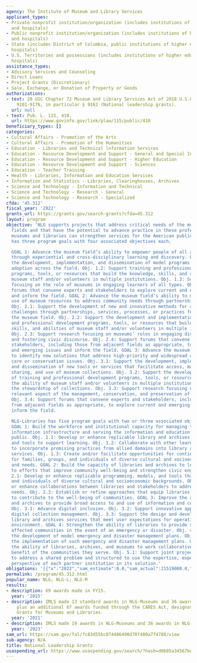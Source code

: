 ```yaml
---
agency: The Institute of Museum and Library Services
applicant_types:
- Private nonprofit institution/organization (includes institutions of higher education
  and hospitals)
- Public nonprofit institution/organization (includes institutions of higher education
  and hospitals)
- State (includes District of Columbia, public institutions of higher education and
  hospitals)
- U.S. Territories and possessions (includes institutions of higher education and
  hospitals)
assistance_types:
- Advisory Services and Counseling
- Direct Loans
- Project Grants (Discretionary)
- Sale, Exchange, or Donation of Property or Goods
authorizations:
- text: 20 USC Chapter 72 Museum and Library Services Act of 2018 U.S.C. &sect; §
    9101-9176, in particular § 9162 (National leadership grants).
  url: null
- text: Pub. L. 115, 410.
  url: https://www.govinfo.gov/link/plaw/115/public/410
beneficiary_types: []
categories:
- Cultural Affairs - Promotion of the Arts
- Cultural Affairs - Promotion of the Humanities
- Education - Libraries and Technical lnformation Services
- Education - Resource Development and Support - General and Special Interest Organizations
- Education - Resource Development and Support - Higher Education
- Education - Resource Development and Support - Sciences
- Education - Teacher Training
- Health - Libraries, Information and Education Services
- Information and Statistics - Libraries, Clearinghouses, Archives
- Science and Technology - Information and Technical
- Science and Technology - Research - General
- Science and Technology - Research - Specialized
cfda: '45.312'
fiscal_year: '2022'
grants_url: https://grants.gov/search-grants?cfda=45.312
layout: program
objective: 'NLG supports projects that address critical needs of the museum and library
  fields and that have the potential to advance practice in these professions so that
  museums and libraries can strengthen services for the American public. NLG-Museums
  has three program goals with four associated objectives each.

  GOAL 1: Advance the museum field’s ability to empower people of all ages and backgrounds
  through experiential and cross-disciplinary learning and discovery. Obj. 1.1: Support
  the development, implementation, and dissemination of model programs that facilitate
  adoption across the field. Obj. 1.2: Support training and professional development
  programs, tools, or resources that build the knowledge, skills, and abilities of
  museum staff and/or volunteers in multiple institutions. Obj. 1.3: Support research
  focusing on the role of museums in engaging learners of all types. Obj. 1.4: Support
  forums that convene experts and stakeholders to explore current and emerging issues
  and inform the field. GOAL 2: Advance the museum field’s ability to maximize the
  use of museum resources to address community needs through partnerships and collaborations.
  Obj. 2.1: Support the development of new and innovative methods for addressing community
  challenges through partnerships, services, processes, or practices for use across
  the museum field. Obj. 2.2: Support the development and implementation of training
  and professional development programs, tools, or resources that build the knowledge,
  skills, and abilities of museum staff and/or volunteers in multiple institutions.
  Obj. 2.3: Support research focusing on museums’ roles in engaging diverse audiences
  and fostering civic discourse. Obj. 2.4: Support forums that convene experts and
  stakeholders, including those from adjacent fields as appropriate, to explore current
  and emerging issues and inform the field. GOAL 3: Advance the museum field’s ability
  to identify new solutions that address high-priority and widespread collections
  care or conservation issues. Obj. 3.1: Support the development, implementation,
  and dissemination of new tools or services that facilitate access, management, preservation,
  sharing, and use of museum collections. Obj. 3.2: Support the development and implementation
  of training and professional development programs, tools, or resources that impact
  the ability of museum staff and/or volunteers in multiple institutions to improve
  the stewardship of collections. Obj. 3.3: Support research focusing on any broadly
  relevant aspect of the management, conservation, and preservation of collections.
  Obj. 3.4: Support forums that convene experts and stakeholders, including those
  from adjacent fields as appropriate, to explore current and emerging issues and
  inform the field.

  NLG-Libraries has five program goals with two or three associated objectives each.
  GOAL 1: Build the workforce and institutional capacity for managing the national
  information infrastructure and serving the information and education needs of the
  public. Obj. 1.1: Develop or enhance replicable library and archives programs, models,
  and tools to support learning. Obj. 1.2: Collaborate with other learning organizations
  to incorporate promising practices from allied domains into library and archives
  services. Obj. 1.3: Create and/or facilitate opportunities for continuous learning
  for families, groups, and individuals of diverse cultural and socioeconomic backgrounds
  and needs. GOAL 2: Build the capacity of libraries and archives to lead and contribute
  to efforts that improve community well-being and strengthen civic engagement. Obj.
  2.1: Develop or enhance replicable programming, models, and tools that engage communities
  and individuals of diverse cultural and socioeconomic backgrounds. Obj. 2.2: Develop
  or enhance collaborations between libraries and stakeholders to address community
  needs. Obj. 2.3: Establish or refine approaches that equip libraries and archives
  to contribute to the well-being of communities. GOAL 3: Improve the ability of libraries
  and archives to provide broad access to and use of information and collections.
  Obj. 3.1: Advance digital inclusion. Obj. 3.2: Support innovative approaches to
  digital collection management. Obj. 3.3: Support the design and development of online
  library and archives services that meet user expectations for operating in an online
  environment. GOAL 4: Strengthen the ability of libraries to provide services to
  affected communities in the event of an emergency or disaster. Obj. 4.1: Support
  the development of model emergency and disaster management plans. Obj. 4.2: Support
  the implementation of such emergency and disaster management plans. GOAL 5: Strengthen
  the ability of libraries, archives, and museums to work collaboratively for the
  benefit of the communities they serve. Obj. 5.1: Support joint projects designed
  to address a shared problem and structured to use the expertise, experience, and
  perspective of each partner institution in its solution.'
obligations: '[{"x":"2022","sam_estimate":0.0,"sam_actual":21519000.0,"usa_spending_actual":34526891.7},{"x":"2023","sam_estimate":24635000.0,"sam_actual":0.0,"usa_spending_actual":24372012.08},{"x":"2024","sam_estimate":25635000.0,"sam_actual":0.0,"usa_spending_actual":24724422.15}]'
permalink: /program/45.312.html
popular_name: NLG; NLG-L; NLG-M
results:
- description: 69 awards made in FY15.
  year: '2015'
- description: IMLS made 13 standard awards in NLG-Museums and 36 awards in NLG-Libraries
    plus an additional 67 awards funded through the CARES Act, designated CARES Act
    Grants for Museums and Libraries.
  year: '2021'
- description: IMLS made 19 awards in NLG-Museums and 36 awards in NLG-Libraries.
  year: '2023'
sam_url: https://sam.gov/fal/fc83d55bc874486490d78f400a7f4788/view
sub-agency: N/A
title: National Leadership Grants
usaspending_url: https://www.usaspending.gov/search/?hash=d0b85a34567be1c3792c781a1a006765
---
```

